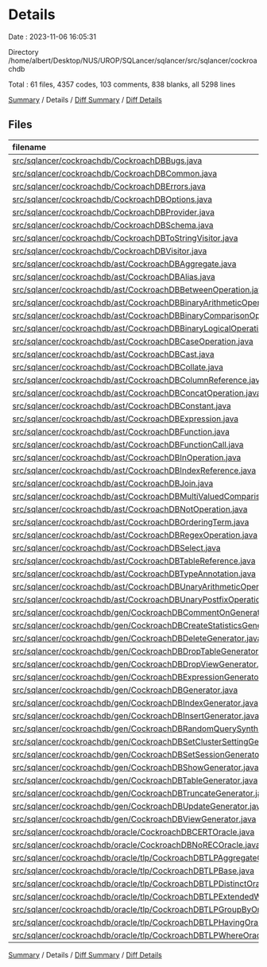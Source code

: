 # Details

Date : 2023-11-06 16:05:31

Directory /home/albert/Desktop/NUS/UROP/SQLancer/sqlancer/src/sqlancer/cockroachdb

Total : 61 files,  4357 codes, 103 comments, 838 blanks, all 5298 lines

[Summary](results.md) / Details / [Diff Summary](diff.md) / [Diff Details](diff-details.md)

## Files
| filename | language | code | comment | blank | total |
| :--- | :--- | ---: | ---: | ---: | ---: |
| [src/sqlancer/cockroachdb/CockroachDBBugs.java](/src/sqlancer/cockroachdb/CockroachDBBugs.java) | Java | 22 | 20 | 21 | 63 |
| [src/sqlancer/cockroachdb/CockroachDBCommon.java](/src/sqlancer/cockroachdb/CockroachDBCommon.java) | Java | 27 | 0 | 8 | 35 |
| [src/sqlancer/cockroachdb/CockroachDBErrors.java](/src/sqlancer/cockroachdb/CockroachDBErrors.java) | Java | 276 | 7 | 43 | 326 |
| [src/sqlancer/cockroachdb/CockroachDBOptions.java](/src/sqlancer/cockroachdb/CockroachDBOptions.java) | Java | 109 | 0 | 17 | 126 |
| [src/sqlancer/cockroachdb/CockroachDBProvider.java](/src/sqlancer/cockroachdb/CockroachDBProvider.java) | Java | 328 | 10 | 29 | 367 |
| [src/sqlancer/cockroachdb/CockroachDBSchema.java](/src/sqlancer/cockroachdb/CockroachDBSchema.java) | Java | 306 | 6 | 52 | 364 |
| [src/sqlancer/cockroachdb/CockroachDBToStringVisitor.java](/src/sqlancer/cockroachdb/CockroachDBToStringVisitor.java) | Java | 216 | 1 | 18 | 235 |
| [src/sqlancer/cockroachdb/CockroachDBVisitor.java](/src/sqlancer/cockroachdb/CockroachDBVisitor.java) | Java | 58 | 0 | 17 | 75 |
| [src/sqlancer/cockroachdb/ast/CockroachDBAggregate.java](/src/sqlancer/cockroachdb/ast/CockroachDBAggregate.java) | Java | 90 | 2 | 18 | 110 |
| [src/sqlancer/cockroachdb/ast/CockroachDBAlias.java](/src/sqlancer/cockroachdb/ast/CockroachDBAlias.java) | Java | 26 | 0 | 10 | 36 |
| [src/sqlancer/cockroachdb/ast/CockroachDBBetweenOperation.java](/src/sqlancer/cockroachdb/ast/CockroachDBBetweenOperation.java) | Java | 41 | 0 | 15 | 56 |
| [src/sqlancer/cockroachdb/ast/CockroachDBBinaryArithmeticOperation.java](/src/sqlancer/cockroachdb/ast/CockroachDBBinaryArithmeticOperation.java) | Java | 27 | 0 | 11 | 38 |
| [src/sqlancer/cockroachdb/ast/CockroachDBBinaryComparisonOperator.java](/src/sqlancer/cockroachdb/ast/CockroachDBBinaryComparisonOperator.java) | Java | 27 | 0 | 11 | 38 |
| [src/sqlancer/cockroachdb/ast/CockroachDBBinaryLogicalOperation.java](/src/sqlancer/cockroachdb/ast/CockroachDBBinaryLogicalOperation.java) | Java | 26 | 0 | 11 | 37 |
| [src/sqlancer/cockroachdb/ast/CockroachDBCaseOperation.java](/src/sqlancer/cockroachdb/ast/CockroachDBCaseOperation.java) | Java | 22 | 0 | 9 | 31 |
| [src/sqlancer/cockroachdb/ast/CockroachDBCast.java](/src/sqlancer/cockroachdb/ast/CockroachDBCast.java) | Java | 23 | 0 | 9 | 32 |
| [src/sqlancer/cockroachdb/ast/CockroachDBCollate.java](/src/sqlancer/cockroachdb/ast/CockroachDBCollate.java) | Java | 20 | 0 | 9 | 29 |
| [src/sqlancer/cockroachdb/ast/CockroachDBColumnReference.java](/src/sqlancer/cockroachdb/ast/CockroachDBColumnReference.java) | Java | 11 | 0 | 7 | 18 |
| [src/sqlancer/cockroachdb/ast/CockroachDBConcatOperation.java](/src/sqlancer/cockroachdb/ast/CockroachDBConcatOperation.java) | Java | 11 | 0 | 6 | 17 |
| [src/sqlancer/cockroachdb/ast/CockroachDBConstant.java](/src/sqlancer/cockroachdb/ast/CockroachDBConstant.java) | Java | 189 | 3 | 69 | 261 |
| [src/sqlancer/cockroachdb/ast/CockroachDBExpression.java](/src/sqlancer/cockroachdb/ast/CockroachDBExpression.java) | Java | 3 | 0 | 3 | 6 |
| [src/sqlancer/cockroachdb/ast/CockroachDBFunction.java](/src/sqlancer/cockroachdb/ast/CockroachDBFunction.java) | Java | 160 | 16 | 24 | 200 |
| [src/sqlancer/cockroachdb/ast/CockroachDBFunctionCall.java](/src/sqlancer/cockroachdb/ast/CockroachDBFunctionCall.java) | Java | 19 | 0 | 9 | 28 |
| [src/sqlancer/cockroachdb/ast/CockroachDBInOperation.java](/src/sqlancer/cockroachdb/ast/CockroachDBInOperation.java) | Java | 16 | 0 | 8 | 24 |
| [src/sqlancer/cockroachdb/ast/CockroachDBIndexReference.java](/src/sqlancer/cockroachdb/ast/CockroachDBIndexReference.java) | Java | 34 | 0 | 10 | 44 |
| [src/sqlancer/cockroachdb/ast/CockroachDBJoin.java](/src/sqlancer/cockroachdb/ast/CockroachDBJoin.java) | Java | 53 | 0 | 16 | 69 |
| [src/sqlancer/cockroachdb/ast/CockroachDBMultiValuedComparison.java](/src/sqlancer/cockroachdb/ast/CockroachDBMultiValuedComparison.java) | Java | 47 | 0 | 18 | 65 |
| [src/sqlancer/cockroachdb/ast/CockroachDBNotOperation.java](/src/sqlancer/cockroachdb/ast/CockroachDBNotOperation.java) | Java | 15 | 0 | 7 | 22 |
| [src/sqlancer/cockroachdb/ast/CockroachDBOrderingTerm.java](/src/sqlancer/cockroachdb/ast/CockroachDBOrderingTerm.java) | Java | 26 | 0 | 10 | 36 |
| [src/sqlancer/cockroachdb/ast/CockroachDBRegexOperation.java](/src/sqlancer/cockroachdb/ast/CockroachDBRegexOperation.java) | Java | 31 | 0 | 12 | 43 |
| [src/sqlancer/cockroachdb/ast/CockroachDBSelect.java](/src/sqlancer/cockroachdb/ast/CockroachDBSelect.java) | Java | 11 | 0 | 7 | 18 |
| [src/sqlancer/cockroachdb/ast/CockroachDBTableReference.java](/src/sqlancer/cockroachdb/ast/CockroachDBTableReference.java) | Java | 11 | 0 | 7 | 18 |
| [src/sqlancer/cockroachdb/ast/CockroachDBTypeAnnotation.java](/src/sqlancer/cockroachdb/ast/CockroachDBTypeAnnotation.java) | Java | 18 | 0 | 8 | 26 |
| [src/sqlancer/cockroachdb/ast/CockroachDBUnaryArithmeticOperation.java](/src/sqlancer/cockroachdb/ast/CockroachDBUnaryArithmeticOperation.java) | Java | 25 | 0 | 11 | 36 |
| [src/sqlancer/cockroachdb/ast/CockroachDBUnaryPostfixOperation.java](/src/sqlancer/cockroachdb/ast/CockroachDBUnaryPostfixOperation.java) | Java | 29 | 0 | 10 | 39 |
| [src/sqlancer/cockroachdb/gen/CockroachDBCommentOnGenerator.java](/src/sqlancer/cockroachdb/gen/CockroachDBCommentOnGenerator.java) | Java | 53 | 0 | 9 | 62 |
| [src/sqlancer/cockroachdb/gen/CockroachDBCreateStatisticsGenerator.java](/src/sqlancer/cockroachdb/gen/CockroachDBCreateStatisticsGenerator.java) | Java | 22 | 0 | 7 | 29 |
| [src/sqlancer/cockroachdb/gen/CockroachDBDeleteGenerator.java](/src/sqlancer/cockroachdb/gen/CockroachDBDeleteGenerator.java) | Java | 31 | 0 | 6 | 37 |
| [src/sqlancer/cockroachdb/gen/CockroachDBDropTableGenerator.java](/src/sqlancer/cockroachdb/gen/CockroachDBDropTableGenerator.java) | Java | 27 | 0 | 9 | 36 |
| [src/sqlancer/cockroachdb/gen/CockroachDBDropViewGenerator.java](/src/sqlancer/cockroachdb/gen/CockroachDBDropViewGenerator.java) | Java | 35 | 0 | 7 | 42 |
| [src/sqlancer/cockroachdb/gen/CockroachDBExpressionGenerator.java](/src/sqlancer/cockroachdb/gen/CockroachDBExpressionGenerator.java) | Java | 327 | 3 | 32 | 362 |
| [src/sqlancer/cockroachdb/gen/CockroachDBGenerator.java](/src/sqlancer/cockroachdb/gen/CockroachDBGenerator.java) | Java | 26 | 0 | 8 | 34 |
| [src/sqlancer/cockroachdb/gen/CockroachDBIndexGenerator.java](/src/sqlancer/cockroachdb/gen/CockroachDBIndexGenerator.java) | Java | 62 | 2 | 8 | 72 |
| [src/sqlancer/cockroachdb/gen/CockroachDBInsertGenerator.java](/src/sqlancer/cockroachdb/gen/CockroachDBInsertGenerator.java) | Java | 91 | 4 | 11 | 106 |
| [src/sqlancer/cockroachdb/gen/CockroachDBRandomQuerySynthesizer.java](/src/sqlancer/cockroachdb/gen/CockroachDBRandomQuerySynthesizer.java) | Java | 69 | 0 | 9 | 78 |
| [src/sqlancer/cockroachdb/gen/CockroachDBSetClusterSettingGenerator.java](/src/sqlancer/cockroachdb/gen/CockroachDBSetClusterSettingGenerator.java) | Java | 42 | 1 | 11 | 54 |
| [src/sqlancer/cockroachdb/gen/CockroachDBSetSessionGenerator.java](/src/sqlancer/cockroachdb/gen/CockroachDBSetSessionGenerator.java) | Java | 40 | 7 | 11 | 58 |
| [src/sqlancer/cockroachdb/gen/CockroachDBShowGenerator.java](/src/sqlancer/cockroachdb/gen/CockroachDBShowGenerator.java) | Java | 56 | 0 | 7 | 63 |
| [src/sqlancer/cockroachdb/gen/CockroachDBTableGenerator.java](/src/sqlancer/cockroachdb/gen/CockroachDBTableGenerator.java) | Java | 151 | 2 | 10 | 163 |
| [src/sqlancer/cockroachdb/gen/CockroachDBTruncateGenerator.java](/src/sqlancer/cockroachdb/gen/CockroachDBTruncateGenerator.java) | Java | 34 | 1 | 7 | 42 |
| [src/sqlancer/cockroachdb/gen/CockroachDBUpdateGenerator.java](/src/sqlancer/cockroachdb/gen/CockroachDBUpdateGenerator.java) | Java | 53 | 0 | 10 | 63 |
| [src/sqlancer/cockroachdb/gen/CockroachDBViewGenerator.java](/src/sqlancer/cockroachdb/gen/CockroachDBViewGenerator.java) | Java | 32 | 0 | 6 | 38 |
| [src/sqlancer/cockroachdb/oracle/CockroachDBCERTOracle.java](/src/sqlancer/cockroachdb/oracle/CockroachDBCERTOracle.java) | Java | 233 | 14 | 29 | 276 |
| [src/sqlancer/cockroachdb/oracle/CockroachDBNoRECOracle.java](/src/sqlancer/cockroachdb/oracle/CockroachDBNoRECOracle.java) | Java | 129 | 0 | 13 | 142 |
| [src/sqlancer/cockroachdb/oracle/tlp/CockroachDBTLPAggregateOracle.java](/src/sqlancer/cockroachdb/oracle/tlp/CockroachDBTLPAggregateOracle.java) | Java | 182 | 4 | 18 | 204 |
| [src/sqlancer/cockroachdb/oracle/tlp/CockroachDBTLPBase.java](/src/sqlancer/cockroachdb/oracle/tlp/CockroachDBTLPBase.java) | Java | 63 | 0 | 10 | 73 |
| [src/sqlancer/cockroachdb/oracle/tlp/CockroachDBTLPDistinctOracle.java](/src/sqlancer/cockroachdb/oracle/tlp/CockroachDBTLPDistinctOracle.java) | Java | 44 | 0 | 8 | 52 |
| [src/sqlancer/cockroachdb/oracle/tlp/CockroachDBTLPExtendedWhereOracle.java](/src/sqlancer/cockroachdb/oracle/tlp/CockroachDBTLPExtendedWhereOracle.java) | Java | 56 | 0 | 11 | 67 |
| [src/sqlancer/cockroachdb/oracle/tlp/CockroachDBTLPGroupByOracle.java](/src/sqlancer/cockroachdb/oracle/tlp/CockroachDBTLPGroupByOracle.java) | Java | 46 | 0 | 11 | 57 |
| [src/sqlancer/cockroachdb/oracle/tlp/CockroachDBTLPHavingOracle.java](/src/sqlancer/cockroachdb/oracle/tlp/CockroachDBTLPHavingOracle.java) | Java | 53 | 0 | 11 | 64 |
| [src/sqlancer/cockroachdb/oracle/tlp/CockroachDBTLPWhereOracle.java](/src/sqlancer/cockroachdb/oracle/tlp/CockroachDBTLPWhereOracle.java) | Java | 47 | 0 | 9 | 56 |

[Summary](results.md) / Details / [Diff Summary](diff.md) / [Diff Details](diff-details.md)